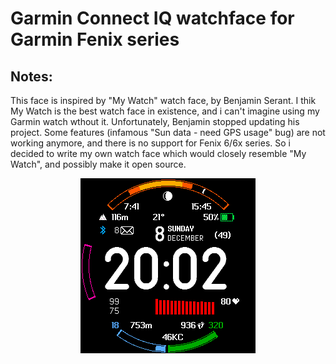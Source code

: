 Garmin Connect IQ watchface for Garmin Fenix series
===============


Notes:
------

This face is inspired by "My Watch" watch face, by Benjamin Serant. I thik My Watch is the best watch face in existence, and i can't imagine using my Garmin watch wthout it. Unfortunately, Benjamin stopped updating his project. Some features (infamous "Sun data - need GPS usage" bug) are not working anymore, and there is no support for Fenix 6/6x series. So i decided to write my own watch face which would closely resemble "My Watch", and possibly make it open source.

<p align="center">
  <img src="Screen.png">
</p>

